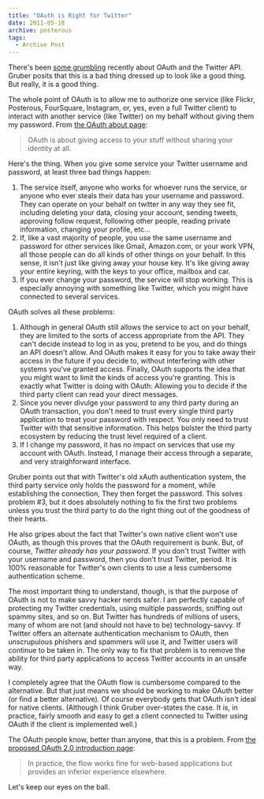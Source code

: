 ```yaml
---
title: "OAuth is Right for Twitter"
date: 2011-05-18
archive: posterous
tags: 
  - Archive Post
---
```


There's been [some grumbling][gruber] recently about OAuth and the Twitter API. Gruber posits that this is a bad thing dressed up to look like a good thing. But really, it is a good thing.

[gruber]: https://daringfireball.net/2011/05/twitter_shit_sandwich

The whole point of OAuth is to allow me to authorize one service (like Flickr, Posterous, FourSquare, Instagram, or, yes, even a full Twitter client) to interact with another service (like Twitter) on my behalf without giving them my password. From [the OAuth about page](http://oauth.net/about/):

> OAuth is about giving access to your stuff without sharing your identity at all.

Here's the thing. When you give some service your Twitter username and password, at least three bad things happen:

1. The service itself, anyone who works for whoever runs the service, or anyone who ever steals their data has your username and password. They can operate on your behalf on twitter in any way they see fit, including deleting your data, closing your account, sending tweets, approving follow request, following other people, reading private information, changing your profile, etc… 
2. If, like a vast majority of people, you use the same username and password for other services like Gmail, Amazon.com, or your work VPN, all those people can do all kinds of other things on your behalf. In this sense, it isn't just like giving away your house key. It's like giving away your entire keyring, with the keys to your office, mailbox and car. 
3. If you ever change your password, the service will stop working. This is especially annoying with something like Twitter, which you might have connected to several services.

OAuth solves all these problems:

1. Although in general OAuth still allows the service to act on your behalf, they are limited to the sorts of access appropriate from the API. They can't decide instead to log in as you, pretend to be you, and do things an API doesn't allow. And OAuth makes it easy for you to take away their access in the future if you decide to, without interfering with other systems you've granted access. Finally, OAuth supports the idea that you might want to limit the kinds of access you're granting. This is exactly what Twitter is doing with OAuth: Allowing you to decide if the third party client can read your direct messages.
2. Since you never divulge your password to any third party during an OAuth transaction, you don't need to trust every single third party application to treat your password with respect. You only need to trust Twitter with that sensitive information. This helps bolster the third party ecosystem by reducing the trust level required of a client.
3. If I change my password, it has no impact on services that use my account with OAuth. Instead, I manage their access through a separate, and very straighforward interface.

Gruber points out that with Twitter's old xAuth authentication system, the third party service only holds the password for a moment, while establishing the connection, They then forget the password. This solves problem #3, but it does absolutely nothing to fix the first two problems unless you trust the third party to do the right thing out of the goodness of their hearts.

He also gripes about the fact that Twitter's own native client won't use OAuth, as though this proves that the OAuth requirement is bunk. But, of course, *Twitter already has your password*. If you don't trust Twitter with your username and password, then you don't trust Twitter, period. It is 100% reasonable for Twitter's own clients to use a less cumbersome authentication scheme.

The most important thing to understand, though, is that the purpose of OAuth is not to make savvy hacker nerds safer. I am perfectly capable of protecting my Twitter credentials, using multiple passwords, sniffing out spammy sites, and so on. But Twitter has hundreds of millions of users, many of whom are not (and should not have to be) technology-savvy. If Twitter offers an alternate authentication mechanism to OAuth, then unscrupulous phishers and spammers will use it, and Twitter users will continue to be taken in. The only way to fix that problem is to remove the ability for third party applications to access Twitter accounts in an unsafe way.

I completely agree that the OAuth flow is cumbersome compared to the alternative. But that just means we should be working to make OAuth better (or find a better alternative). Of course everybody gets that OAuth isn't ideal for native clients. (Although I think Gruber over-states the case. It is, in practice, fairly smooth and easy to get a client connected to Twitter using OAuth if the client is implemented well.)

The OAuth people know, better than anyone, that this is a problem. From [the proposed OAuth 2.0 introduction page](http://hueniverse.com/2010/05/introducing-oauth-2-0/):

> In practice, the flow works fine for web-based applications but provides an inferior experience elsewhere.

Let's keep our eyes on the ball.

